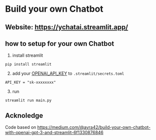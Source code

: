 # Build your own Chatbot

## Website: https://ychatai.streamlit.app/


## how to setup for your own Chatbot
1. install streamlit
```
pip install streamlit
```
2. add your [OPENAI_API_KEY](https://platform.openai.com/account/api-keys) to `.streamlit/secrets.toml`
```
API_KEY = "sk-xxxxxxxx"
```
3. run
```
streamlit run main.py
```

## Acknoledge
Code based on https://medium.com/@avra42/build-your-own-chatbot-with-openai-gpt-3-and-streamlit-6f1330876846
